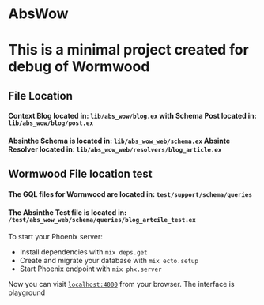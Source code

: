 # AbsWow

# This is a minimal project created for debug of Wormwood

## File Location

#### Context Blog located in: `lib/abs_wow/blog.ex` with Schema Post located in: `lib/abs_wow/blog/post.ex`

#### Absinthe Schema is located in: `lib/abs_wow_web/schema.ex` Absinte Resolver located in: `lib/abs_wow_web/resolvers/blog_article.ex`

## Wormwood File location test

#### The GQL files for Wormwood are located in: `test/support/schema/queries`

#### The Absinthe Test file is located in: `/test/abs_wow_web/schema/queries/blog_artcile_test.ex`

To start your Phoenix server:

- Install dependencies with `mix deps.get`
- Create and migrate your database with `mix ecto.setup`
- Start Phoenix endpoint with `mix phx.server`

Now you can visit [`localhost:4000`](http://localhost:4000/api/graphqil) from your browser.
The interface is playground

